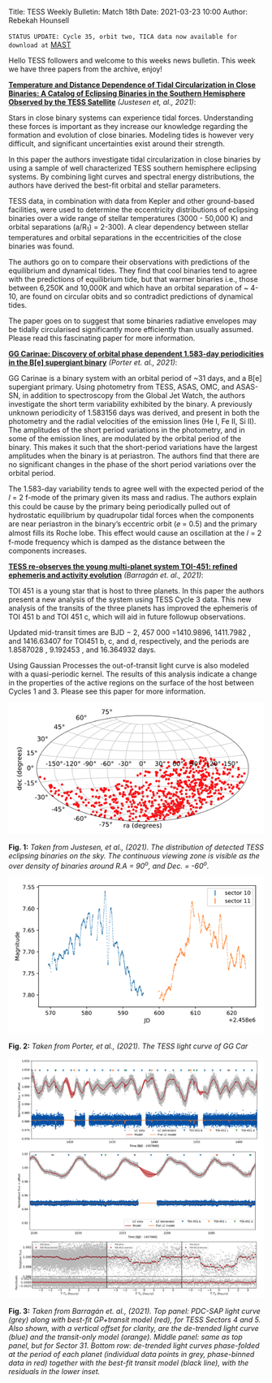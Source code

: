 Title: TESS Weekly Bulletin: Match 18th 
Date: 2021-03-23 10:00
Author: Rebekah Hounsell

`STATUS UPDATE: Cycle 35, orbit two, TICA data now available for download at` [MAST](https://archive.stsci.edu/hlsp/tica)

Hello TESS followers and welcome to this weeks news bulletin. This week we have three papers from the archive, enjoy!

**[Temperature and Distance Dependence of Tidal Circularization in Close Binaries: A Catalog of Eclipsing Binaries in the Southern Hemisphere Observed by the TESS Satellite](https://arxiv.org/abs/2103.09216)** *(Justesen et, al., 2021)*:

Stars in close binary systems can experience tidal forces. Understanding these forces is important as they increase our knowledge regarding  the formation and evolution of close binaries. Modeling tides is however very difficult, and significant uncertainties exist around their strength.

In this paper the authors investigate tidal circularization in close binaries by using a sample of well characterized TESS southern hemisphere eclipsing systems. By combining light curves and spectral energy distributions, the authors have derived the best-fit orbital and stellar parameters.

TESS data, in combination with data from Kepler and other ground-based facilities, were used to determine the eccentricity distributions of eclipsing binaries over a wide range of stellar temperatures (3000 - 50,000 K) and orbital separations (a/R<sub>1</sub>) = 2-300). A clear dependency between stellar temperatures and orbital separations in the eccentricities of the close binaries was found.

The authors go on to compare their observations with predictions of the equilibrium and dynamical tides. They find that cool binaries tend to agree with the predictions of equilibrium tide, but that warmer binaries i.e., those between 6,250K and 10,000K and which have an orbital separation of ~ 4-10, are found on circular obits and so contradict predictions of dynamical tides.

The paper goes on to suggest that some binaries radiative envelopes may be tidally circularised significantly more efficiently than usually assumed. Please read this fascinating paper for more information.


**[GG Carinae: Discovery of orbital phase dependent 1.583-day periodicities in the B[e] supergiant binary](https://arxiv.org/abs/2103.09725)** *(Porter et. al., 2021)*:

GG Carinae is a binary system with an  orbital period of ~31 days, and a B[e] supergiant primary. Using photometry from TESS, ASAS, OMC, and ASAS-SN, in addition to spectroscopy from the Global Jet Watch, the authors investigate the short term variability exhibited by the binary. 
A previously unknown periodicity of 1.583156 days was derived, and present in both the photometry and the radial velocities of the emission lines (He I, Fe II, Si II). The amplitudes of the short period variations in the photometry, and in some of the emission lines, are modulated by the orbital period of the binary. This makes it such that the short-period variations have the largest amplitudes when the binary is at periastron. The authors find that there are no significant changes in the phase of the short period variations over the orbital period. 

The 1.583-day variability tends to agree well with the expected period of the 𝑙 = 2 f-mode of the primary given its mass and radius. The authors explain this could be cause by the primary being periodically pulled out of hydrostatic equilibrium by quadrupolar tidal forces when the components are near periastron in the binary’s eccentric orbit (𝑒 = 0.5) and the primary almost fills its Roche lobe. This effect would cause an oscillation at the 𝑙 = 2 f-mode frequency which is damped as the distance between the components increases.

**[TESS re-observes the young multi-planet system TOI-451: refined ephemeris and activity evolution](https://arxiv.org/abs/2103.09746)** *(Barragán et. al., 2021)*:

TOI 451 is a young star that is host to three planets. In this paper the authors present a new analysis of the system using TESS Cycle 3 data. This new analysis of the transits of the three planets has improved the ephemeris of TOI 451 b and TOI 451 c, which will aid in future followup observations. 

Updated mid-transit times are BJD − 2, 457 000 =1410.9896, 1411.7982 , and 1416.63407 for TOI451 b, c, and d, respectively, and the periods are 1.8587028 , 9.192453 , and 16.364932 days. 

Using Gaussian Processes the out-of-transit light curve is also modeled with a quasi-periodic kernel. The results of this analysis indicate a change in the properties of the active regions on the surface of the host between Cycles 1 and 3. Please see this paper for more information.

![Justesen](images/news/Justesen_2021.png)

**Fig. 1:** *Taken from Justesen, et al., (2021). The distribution of detected TESS eclipsing binaries on the sky. The continuous viewing zone is visible as the over density of binaries around R.A = 90<sup>o</sup>, and Dec. = -60<sup>o</sup>.*

![Porter](images/news/Porter_2021.png)

**Fig. 2:** *Taken from Porter, et al., (2021). The TESS light curve of GG Car*

![Barragan](images/news/Barragan_2021.png)

**Fig. 3:** *Taken from Barragán et. al., (2021). Top panel: PDC-SAP light curve (grey) along with best-fit GP+transit model (red), for TESS Sectors 4 and 5. Also shown, with a vertical offset for clarity, are the de-trended light curve (blue) and the transit-only model (orange). Middle panel: same as top panel, but for Sector 31. Bottom row: de-trended light curves phase-folded at the period of each planet (individual data points in grey, phase-binned data in red) together with the best-fit transit model (black line), with the residuals in the lower inset.*